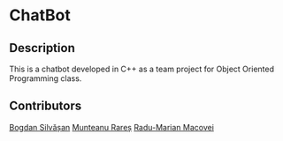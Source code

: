 # ChatBot

## Description

This is a chatbot developed in C++ as a team project for Object Oriented Programming class.

## Contributors

[Bogdan Silvășan](https://github.com/silbogdan)
[Munteanu Rareș](https://github.com/MunteanuRaresEugen)
[Radu-Marian Macovei](https://github.com/radu-marian)
